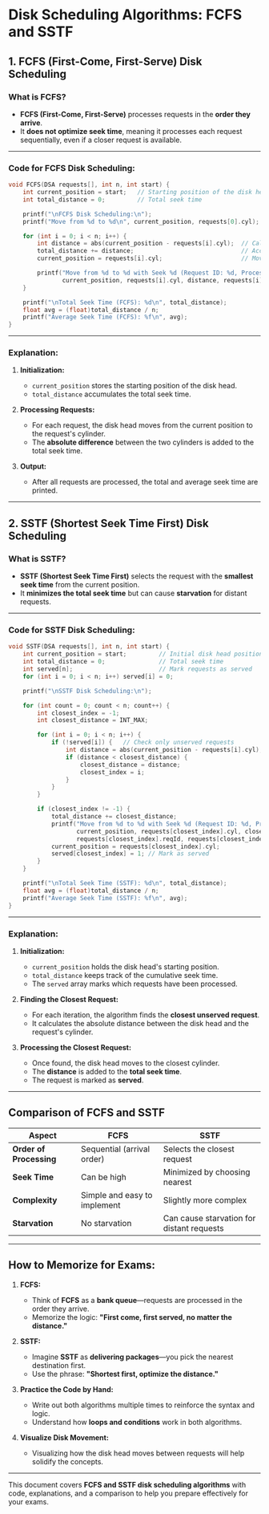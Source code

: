 
# Disk Scheduling Algorithms: FCFS and SSTF

## 1. FCFS (First-Come, First-Serve) Disk Scheduling

### **What is FCFS?**
- **FCFS (First-Come, First-Serve)** processes requests in the **order they arrive**.
- It **does not optimize seek time**, meaning it processes each request sequentially, even if a closer request is available.

---

### **Code for FCFS Disk Scheduling:**

```c
void FCFS(DSA requests[], int n, int start) {
    int current_position = start;   // Starting position of the disk head
    int total_distance = 0;         // Total seek time

    printf("\nFCFS Disk Scheduling:\n");
    printf("Move from %d to %d\n", current_position, requests[0].cyl);

    for (int i = 0; i < n; i++) {
        int distance = abs(current_position - requests[i].cyl);  // Calculate distance
        total_distance += distance;                              // Accumulate total seek time
        current_position = requests[i].cyl;                      // Move disk head

        printf("Move from %d to %d with Seek %d (Request ID: %d, Process ID: %d)\n",
               current_position, requests[i].cyl, distance, requests[i].reqId, requests[i].prid);
    }

    printf("\nTotal Seek Time (FCFS): %d\n", total_distance);
    float avg = (float)total_distance / n;
    printf("Average Seek Time (FCFS): %f\n", avg);
}
```

---

### **Explanation:**
1. **Initialization:**
   - `current_position` stores the starting position of the disk head.
   - `total_distance` accumulates the total seek time.

2. **Processing Requests:**
   - For each request, the disk head moves from the current position to the request's cylinder.
   - The **absolute difference** between the two cylinders is added to the total seek time.

3. **Output:**
   - After all requests are processed, the total and average seek time are printed.

---

## 2. SSTF (Shortest Seek Time First) Disk Scheduling

### **What is SSTF?**
- **SSTF (Shortest Seek Time First)** selects the request with the **smallest seek time** from the current position.
- It **minimizes the total seek time** but can cause **starvation** for distant requests.

---

### **Code for SSTF Disk Scheduling:**

```c
void SSTF(DSA requests[], int n, int start) {
    int current_position = start;         // Initial disk head position
    int total_distance = 0;               // Total seek time
    int served[n];                        // Mark requests as served
    for (int i = 0; i < n; i++) served[i] = 0;

    printf("\nSSTF Disk Scheduling:\n");

    for (int count = 0; count < n; count++) {
        int closest_index = -1;
        int closest_distance = INT_MAX;

        for (int i = 0; i < n; i++) {
            if (!served[i]) {   // Check only unserved requests
                int distance = abs(current_position - requests[i].cyl);
                if (distance < closest_distance) {
                    closest_distance = distance;
                    closest_index = i;
                }
            }
        }

        if (closest_index != -1) {
            total_distance += closest_distance;
            printf("Move from %d to %d with Seek %d (Request ID: %d, Process ID: %d)\n",
                   current_position, requests[closest_index].cyl, closest_distance, 
                   requests[closest_index].reqId, requests[closest_index].prid);
            current_position = requests[closest_index].cyl;
            served[closest_index] = 1; // Mark as served
        }
    }

    printf("\nTotal Seek Time (SSTF): %d\n", total_distance);
    float avg = (float)total_distance / n;
    printf("Average Seek Time (SSTF): %f\n", avg);
}
```

---

### **Explanation:**
1. **Initialization:**
   - `current_position` holds the disk head's starting position.
   - `total_distance` keeps track of the cumulative seek time.
   - The `served` array marks which requests have been processed.

2. **Finding the Closest Request:**
   - For each iteration, the algorithm finds the **closest unserved request**.
   - It calculates the absolute distance between the disk head and the request's cylinder.

3. **Processing the Closest Request:**
   - Once found, the disk head moves to the closest cylinder.
   - The **distance** is added to the **total seek time**.
   - The request is marked as **served**.

---

## **Comparison of FCFS and SSTF**

| **Aspect**            | **FCFS**                          | **SSTF**                          |
|-----------------------|------------------------------------|-----------------------------------|
| **Order of Processing** | Sequential (arrival order)      | Selects the closest request      |
| **Seek Time**           | Can be high                     | Minimized by choosing nearest   |
| **Complexity**          | Simple and easy to implement    | Slightly more complex            |
| **Starvation**          | No starvation                   | Can cause starvation for distant requests |

---

## **How to Memorize for Exams:**

1. **FCFS:**
   - Think of **FCFS** as a **bank queue**—requests are processed in the order they arrive.
   - Memorize the logic: **"First come, first served, no matter the distance."**

2. **SSTF:**
   - Imagine **SSTF** as **delivering packages**—you pick the nearest destination first.
   - Use the phrase: **"Shortest first, optimize the distance."**

3. **Practice the Code by Hand:**
   - Write out both algorithms multiple times to reinforce the syntax and logic.
   - Understand how **loops and conditions** work in both algorithms.

4. **Visualize Disk Movement:**
   - Visualizing how the disk head moves between requests will help solidify the concepts.

---

This document covers **FCFS and SSTF disk scheduling algorithms** with code, explanations, and a comparison to help you prepare effectively for your exams.
